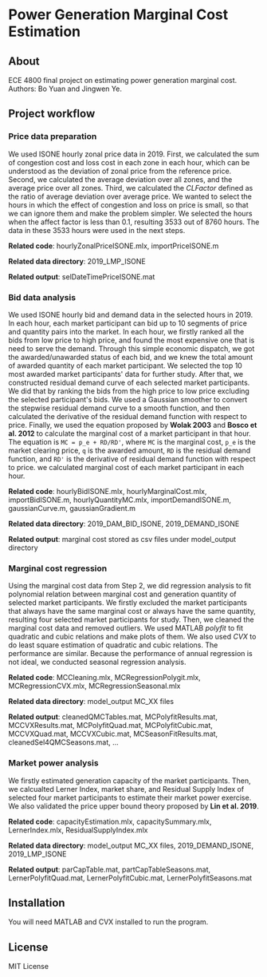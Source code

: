 # Power Generation Marginal Cost Estimation

## About

ECE 4800 final project on estimating power generation marginal cost.  
Authors: Bo Yuan and Jingwen Ye.

## Project workflow

### Price data preparation
   
We used ISONE hourly zonal price data in 2019. First, we calculated the sum of congestion cost and loss cost in each zone in each hour, which can be understood as the deviation of zonal price from the reference price. Second, we calculated the average deviation over all zones, and the average price over all zones. Third, we calculated the *CLFactor* defined as the ratio of average deviation over average price. We wanted to select the hours in which the effect of congestion and loss on price is small, so that we can ignore them and make the problem simpler. We selected the hours when the affect factor is less than 0.1, resulting 3533 out of 8760 hours. The data in these 3533 hours were used in the next steps.

**Related code**: hourlyZonalPriceISONE.mlx, importPriceISONE.m

**Related data directory**: 2019_LMP_ISONE

**Related output**: selDateTimePriceISONE.mat

### Bid data analysis
   
We used ISONE hourly bid and demand data in the selected hours in 2019. In each hour, each market participant can bid up to 10 segments of price and quantity pairs into the market. In each hour, we firstly ranked all the bids from low price to high price, and found the most expensive one that is need to serve the demand. Through this simple economic dispatch, we got the awarded/unawarded status of each bid, and we knew the total amount of awarded quantity of each market participant. We selected the top 10 most awarded market participants' data for further study. After that, we constructed residual demand curve of each selected market participants. We did that by ranking the bids from the high price to low price excluding the selected participant's bids. We used a Gaussian smoother to convert the stepwise residual demand curve to a smooth function, and then calculated the derivative of the residual demand function with respect to price. Finally, we used the equation proposed by **Wolak 2003** and **Bosco et al. 2012** to calculate the marginal cost of a market participant in that hour. The equation is `MC = p_e + RD/RD'`, where `MC` is the marginal cost, `p_e` is the market clearing price, `q` is the awarded amount, `RD` is the residual demand function, and `RD'` is the derivative of residual demand function with respect to price. we calculated marginal cost of each market participant in each hour.

**Related code**: hourlyBidISONE.mlx, hourlyMarginalCost.mlx, importBidISONE.m, hourlyQuantityMC.mlx, importDemandISONE.m, gaussianCurve.m, gaussianGradient.m

**Related data directory**: 2019_DAM_BID_ISONE, 2019_DEMAND_ISONE

**Related output**: marginal cost stored as csv files under model_output directory

### Marginal cost regression
   
Using the marginal cost data from Step 2, we did regression analysis to fit polynomial relation between marginal cost and generation quantity of selected market participants. We firstly excluded the market participants that always have the same marginal cost or always have the same quantity, resulting four selected market participants for study. Then, we cleaned the marginal cost data and removed outliers. We used MATLAB *polyfit* to fit quadratic and cubic relations and make plots of them. We also used *CVX* to do least square estimation of quadratic and cubic relations. The performance are similar. Because the performance of annual regression is not ideal, we conducted seasonal regression analysis.

**Related code**: MCCleaning.mlx, MCRegressionPolygit.mlx, MCRegressionCVX.mlx, MCRegressionSeasonal.mlx

**Related data directory**: model_output MC_XX files

**Related output**: cleanedQMCTables.mat, MCPolyfitResults.mat, MCCVXResults.mat, MCPolyfitQuad.mat, MCPolyfitCubic.mat, MCCVXQuad.mat, MCCVXCubic.mat, MCSeasonFitResults.mat, cleanedSel4QMCSeasons.mat, ...

### Market power analysis
   
We firstly estimated generation capacity of the market participants. Then, we calcualted Lerner Index, market share, and Residual Supply Index of selected four market participants to estimate their market power exercise. We also validated the price upper bound theory proposed by **Lin et al. 2019**.

**Related code**: capacityEstimation.mlx, capacitySummary.mlx, LernerIndex.mlx, ResidualSupplyIndex.mlx

**Related data directory**: model_output MC_XX files, 2019_DEMAND_ISONE, 2019_LMP_ISONE

**Related output**: parCapTable.mat, partCapTableSeasons.mat, LernerPolyfitQuad.mat, LernerPolyfitCubic.mat, LernerPolyfitSeasons.mat


## Installation
You will need MATLAB and CVX installed to run the program.

## License
MIT License
